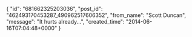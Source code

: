  {
   "id": "681662325203036",
   "post_id": "462493170453287_490962517606352",
   "from_name": "Scott Duncan",
   "message": "It hurts already...",
   "created_time": "2014-06-16T07:04:48+0000"
 }
